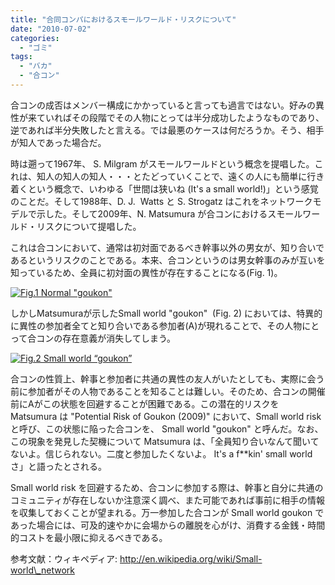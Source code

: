 ```yaml
---
title: "合同コンパにおけるスモールワールド・リスクについて"
date: "2010-07-02"
categories: 
  - "ゴミ"
tags: 
  - "バカ"
  - "合コン"
---
```


合コンの成否はメンバー構成にかかっていると言っても過言ではない。好みの異性が来ていればその段階でその人物にとっては半分成功したようなものであり、逆であれば半分失敗したと言える。では最悪のケースは何だろうか。そう、相手が知人であった場合だ。

時は遡って1967年、 S. Milgram がスモールワールドという概念を提唱した。これは、知人の知人の知人・・・とたどっていくことで、遠くの人にも簡単に行き着くという概念で、いわゆる「世間は狭いね (It's a small world!)」という感覚のことだ。そして1988年、D. J.  Watts と S. Strogatz はこれをネットワークモデルで示した。そして2009年、N. Matsumura が合コンにおけるスモールワールド・リスクについて提唱した。

これは合コンにおいて、通常は初対面であるべき幹事以外の男女が、知り合いであるというリスクのことである。本来、合コンというのは男女幹事のみが互いを知っているため、全員に初対面の異性が存在することになる(Fig. 1)。

[![Fig.1 Normal "goukon"](https://blog.naotaco.com/wp-content/uploads/2010/07/fig12.png "fig1")](https://blog.naotaco.com/wp-content/uploads/2010/07/fig12.png)

しかしMatsumuraが示したSmall world "goukon"  (Fig. 2) においては、特異的に異性の参加者全てと知り合いである参加者(A)が現れることで、その人物にとって合コンの存在意義が消失してしまう。

[![Fig.2 Small world “goukon”](https://blog.naotaco.com/wp-content/uploads/2010/07/fig22.png "fig2")](https://blog.naotaco.com/wp-content/uploads/2010/07/fig22.png)

合コンの性質上、幹事と参加者に共通の異性の友人がいたとしても、実際に会う前に参加者がその人物であることを知ることは難しい。そのため、合コンの開催前にAがこの状態を回避することが困難である。この潜在的リスクを Matsumura は "Potential Risk of Goukon (2009)" において、Small world risk と呼び、この状態に陥った合コンを、 Small world "goukon" と呼んだ。なお、この現象を発見した契機について Matsumura は、「全員知り合いなんて聞いてないよ。信じられない。二度と参加したくないよ。 It's a f\*\*kin' small world さ」と語ったとされる。

Small world risk を回避するため、合コンに参加する際は、幹事と自分に共通のコミュニティが存在しないか注意深く調べ、また可能であれば事前に相手の情報を収集しておくことが望まれる。万一参加した合コンが Small world goukon であった場合には、可及的速やかに会場からの離脱を心がけ、消費する金銭・時間的コストを最小限に抑えるべきである。

参考文献：ウィキペディア: http://en.wikipedia.org/wiki/Small-world\_network
